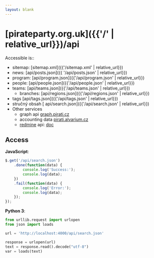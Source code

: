 ```yaml
---
layout: blank
---
```


# [pirateparty.org.uk]({{'/' | relative_url}})/api

Accessible is::

- sitemap: [sitemap.xml]({{'/sitemap.xml' | relative_url}})
- news: [api/posts.json]({{ '/api/posts.json' | relative_url}})
- program: [api/program.json]({{'/api/program.json' | relative_url}})
- people: [api/people.json]({{'/api/people.json' | relative_url}})
- teams: [api/teams.json]({{'/api/teams.json' | relative_url}})
  - branches: [api/regions.json]({{'/api/regions.json' | relative_url}})
- tags [api/tags.json]({{'/api/tags.json' | relative_url}})
- stručný obsah [ api/search.json]({{'/api/search.json' | relative_url}})
- Other services
  - graph api [graph.pirati.cz](https://graph.pirati.cz)
  - accounting data [pirati.alvarium.cz](http://pirati.alvarium.cz)
  - [redmine](https://redmine.pirati.cz) api: [doc](http://www.redmine.org/projects/redmine/wiki/Rest_api)

## Access

**JavaScript**:

```javascript
$.get('/api/search.json')
    .done(function(data) {
        console.log('Success:');
        console.log(data);
    })
    .fail(function(data) {
        console.log('Error:');
        console.log(data);
    });
});
```

**Python 3**:

```python
from urllib.request import urlopen
from json import loads

url = 'http://localhost:4000/api/search.json'

response = urlopen(url)
text = response.read().decode("utf-8")
var = loads(text)
```
